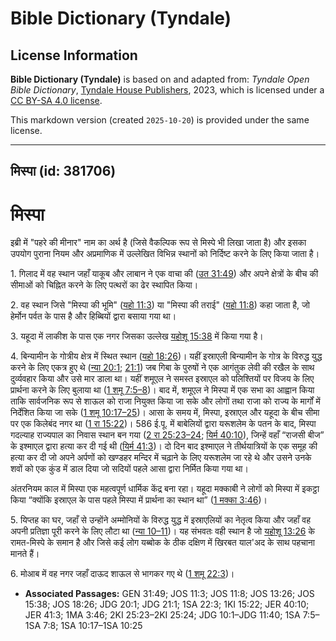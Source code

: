 # Bible Dictionary (Tyndale)

## License Information

**Bible Dictionary (Tyndale)** is based on and adapted from: _Tyndale Open Bible Dictionary_, [Tyndale House Publishers](https://tyndaleopenresources.com/), 2023, which is licensed under a [CC BY-SA 4.0 license](https://creativecommons.org/licenses/by-sa/4.0/legalcode.en).

This markdown version (created `2025-10-20`) is provided under the same license.



--------------------------------

## मिस्पा (id: 381706)

मिस्पा
======

इब्री में "पहरे की मीनार" नाम का अर्थ है (जिसे वैकल्पिक रूप से मिस्पे भी लिखा जाता है) और इसका उपयोग पुराना नियम और अप्रमाणिक में उल्लेखित विभिन्न स्थानों को निर्दिष्ट करने के लिए किया जाता है।

1\. गिलाद में वह स्थान जहाँ याकूब और लाबान ने एक वाचा की ([उत 31:49](https://ref.ly/Gen31:49)) और अपने क्षेत्रों के बीच की सीमाओं को चिह्नित करने के लिए पत्थरों का ढेर स्थापित किया।

2\. वह स्थान जिसे "मिस्पा की भूमि" ([यहो 11:3](https://ref.ly/Josh11:3)) या "मिस्पा की तराई" ([यहो 11:8](https://ref.ly/Josh11:8)) कहा जाता है, जो हेर्मोन पर्वत के पास है और हिब्बियों द्वारा बसाया गया था।

3\. यहूदा में लाकीश के पास एक नगर जिसका उल्लेख [यहोशू 15:38](https://ref.ly/Josh15:38) में किया गया है।

4\. बिन्यामीन के गोत्रीय क्षेत्र में स्थित स्थान ([यहो 18:26](https://ref.ly/Josh18:26))। यहीं इस्राएली बिन्यामीन के गोत्र के विरुद्ध युद्ध करने के लिए एकत्र हुए थे ([न्या 20:1](https://ref.ly/Judg20:1); [21:1](https://ref.ly/Judg21:1)) जब गिबा के पुरुषों ने एक आगंतुक लेवी की रखैल के साथ दुर्व्यवहार किया और उसे मार डाला था। यहीं शमूएल ने समस्त इस्राएल को पलिश्तियों पर विजय के लिए प्रार्थना करने के लिए बुलाया था ([1 शमू 7:5–8](https://ref.ly/1Sam7:5-1Sam7:8))। बाद में, शमूएल ने मिस्पा में एक सभा का आह्वान किया ताकि सार्वजनिक रूप से शाऊल को राजा नियुक्त किया जा सके और लोगों तथा राजा को राज्य के मार्गों में निर्देशित किया जा सके ([1 शमू 10:17–25](https://ref.ly/1Sam10:17-1Sam10:25))। आसा के समय में, मिस्पा, इस्राएल और यहूदा के बीच सीमा पर एक किलेबंद नगर था ([1 रा 15:22](https://ref.ly/1Kgs15:22))। 586 ई.पू. में बाबेलियों द्वारा यरूशलेम के पतन के बाद, मिस्पा गदल्याह राज्यपाल का निवास स्थान बन गया ([2 रा 25:23–24](https://ref.ly/2Kgs25:23-2Kgs25:24); [यिर्म 40:10](https://ref.ly/Jer40:10)), जिन्हें वहाँ “राजसी बीज” के इश्माएल द्वारा हत्या कर दी गई थी ([यिर्म 41:3](https://ref.ly/Jer41:3))। दो दिन बाद इश्माएल ने तीर्थयात्रियों के एक समूह की हत्या कर दी जो अपने अर्पणों को खण्डहर मन्दिर में चढ़ाने के लिए यरूशलेम जा रहे थे और उसने उनके शवों को एक कुंड में डाल दिया जो सदियों पहले आसा द्वारा निर्मित किया गया था।

अंतरनियम काल में मिस्पा एक महत्वपूर्ण धार्मिक केंद्र बना रहा। यहूदा मक्काबी ने लोगों को मिस्पा में इकट्ठा किया “क्योंकि इस्राएल के पास पहले मिस्पा में प्रार्थना का स्थान था” ([1 मक्का 3:46](https://ref.ly/1Macc3:46))।

5\. यिप्तह का घर, जहाँ से उन्होंने अम्मोनियों के विरुद्ध युद्ध में इस्राएलियों का नेतृत्व किया और जहाँ वह अपनी प्रतिज्ञा पूरी करने के लिए लौटा था ([न्या 10–11](https://ref.ly/Judg10:1-Judg11:40))। यह संभवतः वही स्थान है जो [यहोशू 13:26](https://ref.ly/Josh13:26) के रामत\-मिस्पे के समान है और जिसे कई लोग यब्बोक के ठीक दक्षिण में खिरबत याल'अद के साथ पहचाना मानते हैं।

6\. मोआब में वह नगर जहाँ दाऊद शाऊल से भागकर गए थे ([1 शमू 22:3](https://ref.ly/1Sam22:3))।

* **Associated Passages:** GEN 31:49; JOS 11:3; JOS 11:8; JOS 13:26; JOS 15:38; JOS 18:26; JDG 20:1; JDG 21:1; 1SA 22:3; 1KI 15:22; JER 40:10; JER 41:3; 1MA 3:46; 2KI 25:23–2KI 25:24; JDG 10:1–JDG 11:40; 1SA 7:5–1SA 7:8; 1SA 10:17–1SA 10:25

